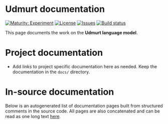 # Udmurt documentation

[![Maturity: Experiment](https://img.shields.io/badge/Maturity-Experiment-black.svg)](https://giellalt.github.io/MaturityClassification.html)
[![License](https://img.shields.io/github/license/giellalt/template-lang-udm)](https://raw.githubusercontent.com/giellalt/lang-udm/develop/LICENSE)
[![Issues](https://img.shields.io/github/issues/giellalt/lang-udm)](https://github.com/giellalt/lang-udm/issues)
[![Build status](https://github.com/giellalt/lang-udm/workflows/Speller%20CI+CD/badge.svg)](https://github.com/giellalt/lang-udm/actions)

This page documents the work on the **Udmurt language model**. 

# Project documentation

* Add links to project specific documentation here as needed. Keep the documentation in the `docs/` directory.

# In-source documentation

Below is an autogenerated list of documentation pages built from structured comments in the source code. All pages are also concatenated and can be read as one long text [here](udm.md).
